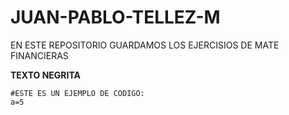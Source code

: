 # JUAN-PABLO-TELLEZ-M
EN ESTE REPOSITORIO GUARDAMOS LOS EJERCISIOS DE MATE FINANCIERAS 

**TEXTO NEGRITA**
```
#ESTE ES UN EJEMPLO DE CODIGO:
a=5
```
